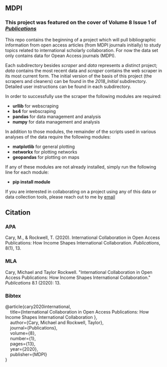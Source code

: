 ## MDPI

### This project was featured on the cover of Volume 8 Issue 1 of [*Publications*](https://www.mdpi.com/2304-6775/8)

This repo contains the beginning of a project which will pull bibliographic information from open access articles (from MDPI journals initially) to study topics related to international scholarly collaboration. For now the data set only contains data for Opean Access journals (MDPI).

Each subdirectory besides *scraper* and *data* represents a distinct project; *data* contains the most recent data and *scraper* contains the web scraper in its most current form. The initial version of the basis of this project (the scrapers and cleaners) can be found in the *2018_Initial* subdirectory. Detailed user instructions can be found in each subdirectory.

In order to successfully use the scraper the following modules are required:

* **urllib** for webscraping
* **bs4** for webscraping
* **pandas** for data management and analysis
* **numpy** for data management and analysis

In addition to those modules, the remainder of the scripts used in various analyses of the data require the following modules:

* **matplotlib** for general plotting
* **networkx** for plotting networks
* **geopandas** for plotting on maps

If any of these modules are not already installed, simply run the following line for each module:

* **pip install module**

If you are interested in collaborating on a project using any of this data or data collection tools, please reach out to me by [email](macary@mix.wvu.edu)

## Citation

### APA

Cary, M., & Rockwell, T. (2020). International Collaboration in Open Access Publications: How Income Shapes International Collaboration. *Publications*, 8(1), 13.

### MLA

Cary, Michael and Taylor Rockwell. "International Collaboration in Open Access Publications: How Income Shapes International Collaboration." *Publications* 8.1 (2020): 13.

### Bibtex

@article{cary2020international,\
&nbsp;&nbsp;&nbsp;&nbsp;title={International Collaboration in Open Access Publications: How Income Shapes International Collaboration
},\
&nbsp;&nbsp;&nbsp;&nbsp;author={Cary, Michael and Rockwell, Taylor},\
&nbsp;&nbsp;&nbsp;&nbsp;journal={Publications},\
&nbsp;&nbsp;&nbsp;&nbsp;volume={8},\
&nbsp;&nbsp;&nbsp;&nbsp;number={1},\
&nbsp;&nbsp;&nbsp;&nbsp;pages={13},\
&nbsp;&nbsp;&nbsp;&nbsp;year={2020},\
&nbsp;&nbsp;&nbsp;&nbsp;publisher={MDPI}\
}

